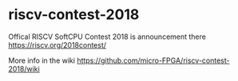 # riscv-contest-2018
Offical RISCV SoftCPU Contest 2018 is announcement there https://riscv.org/2018contest/

More info in the wiki https://github.com/micro-FPGA/riscv-contest-2018/wiki
